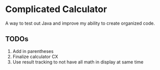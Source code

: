 # Complicated Calculator
 A way to test out Java and improve my ability to create organized code.

## TODOs
1. Add in parentheses 
2. Finalize calculator CX
3. Use result tracking to not have all math in display at same time